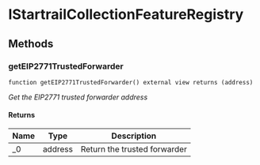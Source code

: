 # IStartrailCollectionFeatureRegistry









## Methods

### getEIP2771TrustedForwarder

```solidity
function getEIP2771TrustedForwarder() external view returns (address)
```



*Get the EIP2771 trusted forwarder address*


#### Returns

| Name | Type | Description |
|---|---|---|
| _0 | address | Return the trusted forwarder |




